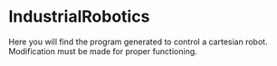 # IndustrialRobotics
Here you will find the program generated to control a cartesian robot. Modification must be made for proper functioning.
